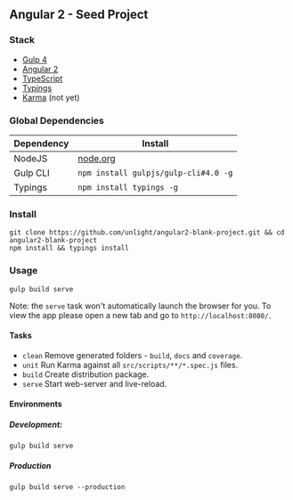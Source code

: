 ## Angular 2 - Seed Project

### Stack
- [Gulp 4](http://gulpjs.com/)
- [Angular 2](https://angular.io/)
- [TypeScript](http://www.typescriptlang.org/)
- [Typings](https://github.com/typings/typings)
- [Karma](http://karma-runner.github.io/) (not yet)

### Global Dependencies

| Dependency | Install                               |
| ---------- | ------------------------------------- |
| NodeJS     | [node.org](http://nodejs.org/)        |
| Gulp CLI   | `npm install gulpjs/gulp-cli#4.0 -g`  |
| Typings    | `npm install typings -g`              |

### Install
```
git clone https://github.com/unlight/angular2-blank-project.git && cd angular2-blank-project
npm install && typings install
```

### Usage
```
gulp build serve
```
Note: the `serve` task won't automatically launch the browser for you.
To view the app please open a new tab and go to `http://localhost:8080/`.

#### Tasks
- `clean` Remove generated folders - `build`, `docs` and `coverage`.
- `unit` Run Karma against all `src/scripts/**/*.spec.js` files.
- `build` Create distribution package.
- `serve` Start web-server and live-reload.

#### Environments

##### Development:
`gulp build serve`

##### Production
`gulp build serve --production`
